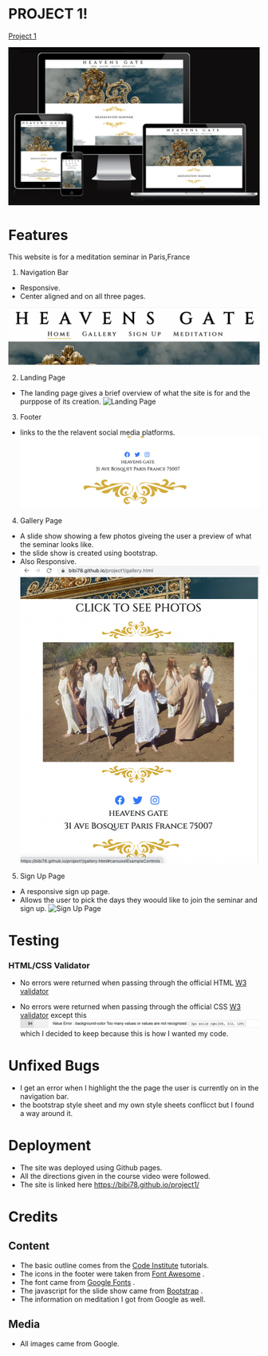 # PROJECT 1! 


[Project 1](https://bibi78.github.io/project1/index.html)



![Responsive Images](assets/images/responsiveimage.png)


# Features

This website is for a meditation seminar in Paris,France

1. Navigation Bar
 * Responsive.
 * Center aligned and on all three pages.

![Navigation Bar](assets/images/navbar.png)


2. Landing Page 
* The landing page gives a brief overview of what the site is for and the purppose of its creation.
![Landing Page](assets/images/landing.png)

3. Footer 
* links to the the relavent social media platforms.
![Footer](assets/images/footer.png)

4. Gallery Page
* A slide show showing a few photos giveing the user a preview of what the seminar looks like.
* the slide show is created using bootstrap.
* Also Responsive.
![Gallery](assets/images/gallery.png)

5. Sign Up Page
* A responsive sign up page.
* Allows the user to pick the days they woould like to join the seminar and sign up.
![Sign Up Page](assets/images/signup.png)

# Testing

### HTML/CSS Validator

* No errors were returned when passing through the official HTML [W3 validator](https://validator.w3.org/nu/)

* No errors were returned when passing through the official CSS [W3 validator](https://jigsaw.w3.org/css-validator/) except this ![one](assets/images/cssBUG.png) which I decided to keep because this is how I wanted my code.


# Unfixed Bugs 

* I get an error when I highlight the the page the user is currently on in the navigation bar.
* the bootstrap style sheet and my own style sheets conflicct but I found a way around it.

# Deployment

* The site was deployed using Github pages.
* All the directions given in the course video were followed.
* The site is linked here https://bibi78.github.io/project1/

# Credits 
## Content
* The basic outline comes from the [Code Institute](https://learn.codeinstitute.net/dashboard) tutorials.
* The icons in the footer were taken from [Font Awesome](https://fontawesome.com/icons) .
* The font came from [Google Fonts](https://fonts.google.com/) .
* The javascript for the slide show came from [Bootstrap](https://getbootstrap.com/docs/4.0/components/carousel/) .
* The information on meditation I got from Google as well.

## Media 
* All images came from Google.





